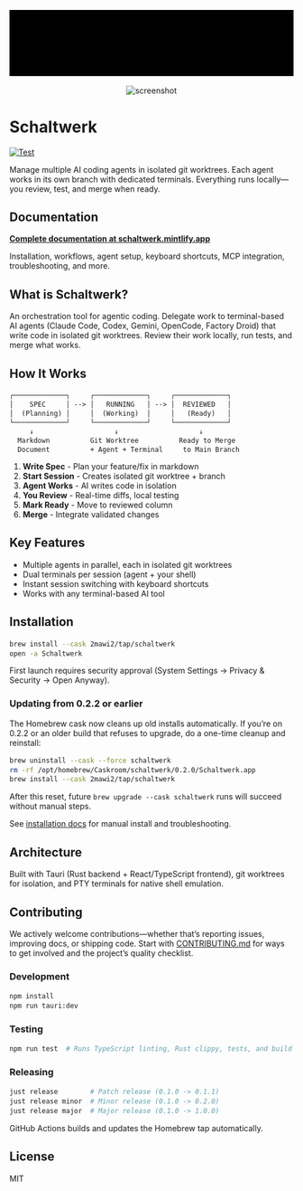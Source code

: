 <div align="center">

![Schaltwerk Logo](./ascii_logo.gif)

<img width="1702" height="964" alt="screenshot" src="https://github.com/user-attachments/assets/95e8f5cb-f13e-427c-9257-fc9f13402e5c" />

</div>

# Schaltwerk

[![Test](https://github.com/2mawi2/schaltwerk/actions/workflows/test.yml/badge.svg)](https://github.com/2mawi2/schaltwerk/actions/workflows/test.yml)

Manage multiple AI coding agents in isolated git worktrees. Each agent works in its own branch with dedicated terminals. Everything runs locally—you review, test, and merge when ready.

## Documentation

**[Complete documentation at schaltwerk.mintlify.app](https://schaltwerk.mintlify.app)**

Installation, workflows, agent setup, keyboard shortcuts, MCP integration, troubleshooting, and more.

## What is Schaltwerk?

An orchestration tool for agentic coding. Delegate work to terminal-based AI agents (Claude Code, Codex, Gemini, OpenCode, Factory Droid) that write code in isolated git worktrees. Review their work locally, run tests, and merge what works.

## How It Works

```
┌─────────────┐     ┌─────────────┐     ┌─────────────┐
│    SPEC     │ --> │   RUNNING   │ --> │  REVIEWED   │
│  (Planning) │     │  (Working)  │     │   (Ready)   │
└─────────────┘     └─────────────┘     └─────────────┘
     ↓                    ↓                    ↓
  Markdown          Git Worktree          Ready to Merge
  Document          + Agent + Terminal     to Main Branch
```

1. **Write Spec** - Plan your feature/fix in markdown
2. **Start Session** - Creates isolated git worktree + branch
3. **Agent Works** - AI writes code in isolation
4. **You Review** - Real-time diffs, local testing
5. **Mark Ready** - Move to reviewed column
6. **Merge** - Integrate validated changes

## Key Features

- Multiple agents in parallel, each in isolated git worktrees
- Dual terminals per session (agent + your shell)
- Instant session switching with keyboard shortcuts
- Works with any terminal-based AI tool

## Installation

```bash
brew install --cask 2mawi2/tap/schaltwerk
open -a Schaltwerk
```

First launch requires security approval (System Settings → Privacy & Security → Open Anyway).

### Updating from 0.2.2 or earlier

The Homebrew cask now cleans up old installs automatically. If you’re on 0.2.2 or an older build that refuses to upgrade, do a one-time cleanup and reinstall:

```bash
brew uninstall --cask --force schaltwerk
rm -rf /opt/homebrew/Caskroom/schaltwerk/0.2.0/Schaltwerk.app
brew install --cask 2mawi2/tap/schaltwerk
```

After this reset, future `brew upgrade --cask schaltwerk` runs will succeed without manual steps.

See [installation docs](https://schaltwerk.mintlify.app/installation) for manual install and troubleshooting.

## Architecture

Built with Tauri (Rust backend + React/TypeScript frontend), git worktrees for isolation, and PTY terminals for native shell emulation.

## Contributing

We actively welcome contributions—whether that’s reporting issues, improving docs, or shipping code. Start with [CONTRIBUTING.md](./CONTRIBUTING.md) for ways to get involved and the project’s quality checklist.

### Development

```bash
npm install
npm run tauri:dev
```

### Testing

```bash
npm run test  # Runs TypeScript linting, Rust clippy, tests, and build
```

### Releasing

```bash
just release        # Patch release (0.1.0 -> 0.1.1)
just release minor  # Minor release (0.1.0 -> 0.2.0)
just release major  # Major release (0.1.0 -> 1.0.0)
```

GitHub Actions builds and updates the Homebrew tap automatically.

## License

MIT
